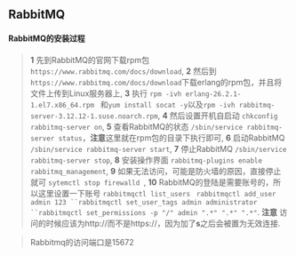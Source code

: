 ## RabbitMQ

#### RabbitMQ的安装过程

>**1** 先到RabbitMQ的官网下载rpm包 ` https://www.rabbitmq.com/docs/download `,
>**2** 然后到` https://www.rabbitmq.com/docs/download `下载erlang的rpm包，并且将文件上传到Linux服务器上,
>**3** 执行 `rpm -ivh erlang-26.2.1-1.el7.x86_64.rpm ` 和` yum install socat -y `以及` rpm -ivh rabbitmq-server-3.12.12-1.suse.noarch.rpm `,
>**4** 然后设置开机自启动 ` chkconfig rabbitmq-server on `,
>**5** 查看RabbitMQ的状态 `/sbin/service rabbitmq-server status`，**注意**这里就在rpm包的目录下执行即可,
>**6** 启动RabbitMQ ` /sbin/service rabbitmq-server start `,
>**7** 停止RabbitMQ ` /sbin/service rabbitmq-server stop `,
>**8** 安装操作界面 ` rabbitmq-plugins enable rabbitmq_management `,
>**9** 如果无法访问，可能是防火墙的原因，直接停止就可 `sytemctl stop firewalld `,
>**10** RabbitMQ的登陆是需要账号的，所以这里设置一下账号 `rabbitmqctl list_users ` `rabbitmqctl add_user admin 123 ``rabbitmqctl set_user_tags admin administrator ``rabbitmqctl set_permissions -p "/" admin ".*" ".*" ".*"`.
**注意** 访问的时候应该为http://而不是https://，因为加了**s**之后会被置为无效连接.

> Rabbitmq的访问端口是15672

